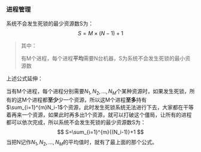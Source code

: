 ### 进程管理

系统不会发生死锁的最少资源数S为：
$$
S=M\times(N-1)+1
$$

> 其中：
>
> 有M个进程，每个进程**平均**需要N台机器，S为系统不会发生死锁的最小资源数

上述公式延伸：

当有M个进程，每个进程分别需要$N_1, N_2, ..., N_M$个某种资源时，如果发生死锁，所有的这M个进程都**至少**少一个资源，所以这M个进程**至多**持有$\sum_{i=1}^{m}N_i-1$个资源，此时发生死锁系统无法进行下去，大家都在干等着再来一个资源，如果此时再多出1个资源，就可以打破这个僵局，让所有的进程都可以依次完成，所以系统不会发生死锁的最少资源数S为：
$$
S=\sum_{i=1}^{m}{(N_i-1)}+1
$$
当把N记作$N_1, N_2, ..., N_M$的平均值时，就有了最上面的那个公式。